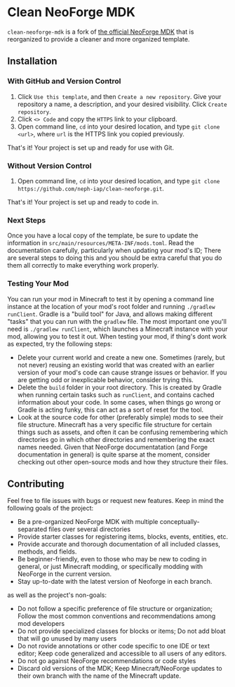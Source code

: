 # Clean NeoForge MDK

`clean-neoforge-mdk` is a fork of [the official NeoForge MDK](https://github.com/neoforged/MDK) that is reorganized to provide a cleaner and more organized template.

## Installation

### With GitHub and Version Control

1. Click `Use this template`, and then `Create a new repository`. Give your repository a name, a description, and your desired visibility. Click `Create repository`.
2. Click `<> Code` and copy the `HTTPS` link to your clipboard.
3. Open command line, `cd` into your desired location, and type `git clone <url>`, where `url` is the HTTPS link you copied previously.

That's it! Your project is set up and ready for use with Git.

### Without Version Control

1. Open command line, `cd` into your desired location, and type `git clone https://github.com/neph-iap/clean-neoforge.git`.

That's it! Your project is set up and ready to code in.

### Next Steps

Once you have a local copy of the template, be sure to update the information in `src/main/resources/META-INF/mods.toml`. Read the documentation carefully, particularly when updating your mod's ID; There are several steps to doing this and you should be extra careful that you do them all correctly to make everything work properly.

### Testing Your Mod

You can run your mod in Minecraft to test it by opening a command line instance at the location of your mod's root folder and running `./gradlew runClient`. Gradle is a "build tool" for Java, and allows making different "tasks" that you can run with the `gradlew` file. The most important one you'll need is `./gradlew runClient`, which launches a Minecraft instance with your mod, allowing you to test it out. When testing your mod, if thing's dont work as expected, try the following steps:

-   Delete your current world and create a new one. Sometimes (rarely, but not never) reusing an existing world that was created with an earlier version of your mod's code can cause strange issues or behavior. If you are getting odd or inexplicable behavior, consider trying this.
-   Delete the `build` folder in your root directory. This is created by Gradle when running certain tasks such as `runClient`, and contains cached information about your code. In some cases, when things go wrong or Gradle is acting funky, this can act as a sort of reset for the tool.
-   Look at the source code for other (preferably simple) mods to see their file structure. Minecraft has a very specific file structure for certain things such as assets, and often it can be confusing remembering which directories go in which other directories and remembering the exact names needed. Given that NeoForge documentatation (and Forge documentation in general) is quite sparse at the moment, consider checking out other open-source mods and how they structure their files.

## Contributing

Feel free to file issues with bugs or request new features. Keep in mind the following goals of the project:

-   Be a pre-organized NeoForge MDK with multiple conceptually-separated files over several directories
-   Provide starter classes for registering items, blocks, events, entities, etc.
-   Provide accurate and thorough documentation of all included classes, methods, and fields.
-   Be beginner-friendly, even to those who may be new to coding in general, or just Minecraft modding, or specifically modding with NeoForge in the current version.
-   Stay up-to-date with the latest version of Neoforge in each branch.

as well as the project's non-goals:

-   Do not follow a specific preference of file structure or organization; Follow the most common conventions and recommendations among mod developers
-   Do not provide specialized classes for blocks or items; Do not add bloat that will go unused by many users
-   Do not rovide annotations or other code specific to one IDE or text editor; Keep code generalized and accessible to all users of any editors.
-   Do not go against NeoForge recommendations or code styles
-   Discard old versions of the MDK; Keep Minecraft/NeoForge updates to their own branch with the name of the Minecraft update.
